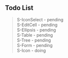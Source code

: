 ## Todo List

> S-IconSelect - pending  
> S-EditCell - pending  
> S-Ellipsis - pending  
> S-Table - pending  
> S-Tree - pending  
> S-Form - pending  
> S-Icon - doing  
